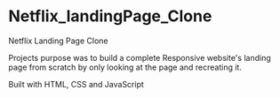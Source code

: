 # Netflix_landingPage_Clone

Netflix Landing Page Clone

Projects purpose was to build a complete Responsive website's landing page from scratch by only looking at the page and recreating it.

Built with HTML, CSS and JavaScript
